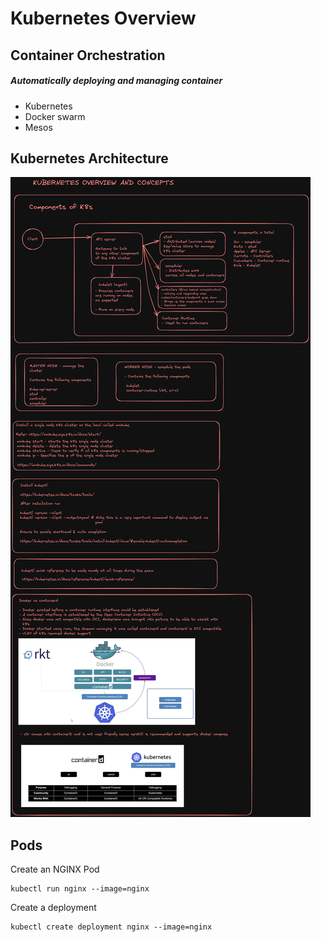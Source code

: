 # Kubernetes Overview

## Container Orchestration
##### **Automatically deploying and managing container**

 *  Kubernetes  
 *  Docker swarm
 *  Mesos

## Kubernetes Architecture
![alt text](../1.Basics/images/basics.png)


## Pods
Create an NGINX Pod
```kubectl
kubectl run nginx --image=nginx
```

Create a deployment
```kubectl
kubectl create deployment nginx --image=nginx
```
